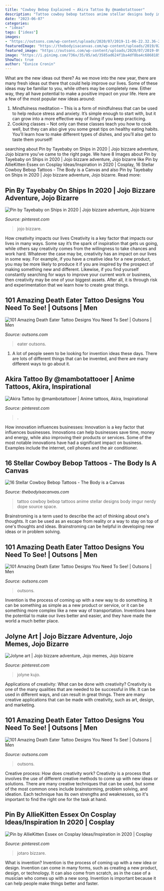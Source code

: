 ```yaml
---
title: "Cowboy Bebop Explained ~ Akira Tattoo By @mambotattooer"
description: "Tattoo cowboy bebop tattoos anime stellar designs body imgur nerdy dope source space"
date: "2023-06-07"
categories:
- "ideas"
tags: ["ideas"]
images:
- "https://outsons.com/wp-content/uploads/2020/07/2019-11-06-22.32.36-2171229572482010472_deatheatertattoo.jpg"
featuredImage: "https://thebodyisacanvas.com/wp-content/uploads/2019/02/Cowboy-Bebop-tattoo-10.jpg"
featured_image: "https://outsons.com/wp-content/uploads/2020/07/2019-09-26-03.08.10-2140927688989418157_deatheatertattoo-1024x1024.jpg"
image: "https://i.pinimg.com/736x/35/85/ad/3585ad624f1ba4df8ba4c6868185ed8d.jpg"
ShowToc: true
author: "Eunice Cronin"
---
```



What are the new ideas out there?
As we move into the new year, there are many fresh ideas out there that could help improve our lives. Some of these ideas may be familiar to you, while others may be completely new. Either way, they all have potential to make a positive impact on your life. Here are a few of the most popular new ideas around: 
1. Mindfulness meditation – This is a form of mindfulness that can be used to help reduce stress and anxiety. It’s simple enough to start with, but it can grow into a more effective way of living if you keep practicing. 
2. Cooking classes – Not only can these classes teach you how to cook well, but they can also give you some great tips on healthy eating habits. You’ll learn how to make different types of dishes, and you’ll also get to taste them yourself!

	

		
searching about Pin by Tayebaby on Ships in 2020 | Jojo bizzare adventure, Jojo bizarre you've came to the right page. We have 8 Images about Pin by Tayebaby on Ships in 2020 | Jojo bizzare adventure, Jojo bizarre like Pin by AllieKitten Essex on Cosplay Ideas/Inspiration in 2020 | Cosplay, 16 Stellar Cowboy Bebop Tattoos - The Body is a Canvas and also Pin by Tayebaby on Ships in 2020 | Jojo bizzare adventure, Jojo bizarre. Read more:
		
    
## Pin By Tayebaby On Ships In 2020 | Jojo Bizzare Adventure, Jojo Bizarre

<img loading=lazy src="https://i.pinimg.com/736x/7a/2a/f8/7a2af8595d8ab9c9fdcefe6ba9a89e27.jpg" onerror="this.onerror=null;this.src='https://tse1.mm.bing.net/th?id=OIP.n728FG30q5-QRM-OVoaR9QHaHS&amp;pid=15.1';" alt="Pin by Tayebaby on Ships in 2020 | Jojo bizzare adventure, Jojo bizarre">

_Source: pinterest.com_

>jojo bizzare. 

	

How creativity impacts our lives
Creativity is a key factor that impacts our lives in many ways. Some say it’s the spark of inspiration that gets us going, while others say creativity comes from the willingness to take chances and work hard. Whatever the case may be, creativity has an impact on our lives in some way. 
For example, if you have a creative idea for a new product, you may be more likely to produce it if you are inspired by the prospect of making something new and different. Likewise, if you find yourself constantly searching for ways to improve your current work or business, then creativity may be one of your biggest assets. After all, it is through risk and experimentation that we learn how to create great things.

    
## 101 Amazing Death Eater Tattoo Designs You Need To See! | Outsons | Men

<img loading=lazy src="https://outsons.com/wp-content/uploads/2020/07/2019-08-11-01.27.47-2107537480383678840_deatheatertattoo-905x1024.jpg" onerror="this.onerror=null;this.src='https://tse2.mm.bing.net/th?id=OIP.PVCrY2Z-aSf8q9tkejYSzwHaIY&amp;pid=15.1';" alt="101 Amazing Death Eater Tattoo Designs You Need To See! | Outsons | Men">

_Source: outsons.com_

>eater outsons. 

	

1. A lot of people seem to be looking for invention ideas these days. There are lots of different things that can be invented, and there are many different ways to go about it. 

    
## Akira Tattoo By @mambotattooer | Anime Tattoos, Akira, Inspirational

<img loading=lazy src="https://i.pinimg.com/736x/35/85/ad/3585ad624f1ba4df8ba4c6868185ed8d.jpg" onerror="this.onerror=null;this.src='https://tse3.mm.bing.net/th?id=OIP.SrZw51j7uP9MzChPeFgJNwHaHa&amp;pid=15.1';" alt="Akira Tattoo by @mambotattooer | Anime tattoos, Akira, Inspirational">

_Source: pinterest.com_

>. 

	

How innovation influences businesses:
Innovation is a key factor that influences businesses. Innovations can help businesses save time, money and energy, while also improving their products or services. Some of the most notable innovations have had a significant impact on business. Examples include the internet, cell phones and the air conditioner.

    
## 16 Stellar Cowboy Bebop Tattoos - The Body Is A Canvas

<img loading=lazy src="https://thebodyisacanvas.com/wp-content/uploads/2019/02/Cowboy-Bebop-tattoo-10.jpg" onerror="this.onerror=null;this.src='https://tse1.mm.bing.net/th?id=OIP.nrcpFVm9R26KAz2X7DQ9DAHaHY&amp;pid=15.1';" alt="16 Stellar Cowboy Bebop Tattoos - The Body is a Canvas">

_Source: thebodyisacanvas.com_

>tattoo cowboy bebop tattoos anime stellar designs body imgur nerdy dope source space. 

	

Brainstroming is a term used to describe the act of thinking about one's thoughts. It can be used as an escape from reality or a way to stay on top of one's thoughts and ideas. Brainstroming can be helpful in developing new ideas or in problem solving.

    
## 101 Amazing Death Eater Tattoo Designs You Need To See! | Outsons | Men

<img loading=lazy src="https://outsons.com/wp-content/uploads/2020/07/2019-11-06-22.32.36-2171229572482010472_deatheatertattoo.jpg" onerror="this.onerror=null;this.src='https://tse4.mm.bing.net/th?id=OIP.rds3KENKmwg4-wJwr9JO-wHaJQ&amp;pid=15.1';" alt="101 Amazing Death Eater Tattoo Designs You Need To See! | Outsons | Men">

_Source: outsons.com_

>outsons. 

	

Invention is the process of coming up with a new way to do something. It can be something as simple as a new product or service, or it can be something more complex like a new way of transportation. Inventions have the potential to make our lives better and easier, and they have made the world a much better place.

    
## Jolyne Art | Jojo Bizzare Adventure, Jojo Memes, Jojo Bizarre

<img loading=lazy src="https://i.pinimg.com/736x/70/05/56/700556feace8a120b159307c6bda19b5.jpg" onerror="this.onerror=null;this.src='https://tse2.mm.bing.net/th?id=OIP.PASeG5iYfUCQeDzkcT-JWgHaKe&amp;pid=15.1';" alt="Jolyne art | Jojo bizzare adventure, Jojo memes, Jojo bizarre">

_Source: pinterest.com_

>jolyne kujo. 

	

Applications of creativity: What can be done with creativity?
Creativity is one of the many qualities that are needed to be successful in life. It can be used in different ways, and can result in great things. There are many creative applications that can be made with creativity, such as art, design, and marketing.

    
## 101 Amazing Death Eater Tattoo Designs You Need To See! | Outsons | Men

<img loading=lazy src="https://outsons.com/wp-content/uploads/2020/07/2019-09-26-03.08.10-2140927688989418157_deatheatertattoo-1024x1024.jpg" onerror="this.onerror=null;this.src='https://tse3.mm.bing.net/th?id=OIP.y1G5nGxRKunT3Zx9YrF-xAHaHa&amp;pid=15.1';" alt="101 Amazing Death Eater Tattoo Designs You Need To See! | Outsons | Men">

_Source: outsons.com_

>outsons. 

	

Creative process: How does creativity work?
Creativity is a process that involves the use of different creative methods to come up with new ideas or solutions. There are many creative techniques that can be used, but some of the most common ones include brainstorming, problem solving, and ideation. Each technique has its own strengths and weaknesses, so it's important to find the right one for the task at hand.

    
## Pin By AllieKitten Essex On Cosplay Ideas/Inspiration In 2020 | Cosplay

<img loading=lazy src="https://i.pinimg.com/originals/bb/b4/ea/bbb4eae4270b86ee8dbba11996b80eca.jpg" onerror="this.onerror=null;this.src='https://tse4.mm.bing.net/th?id=OIP.2iJEZ0T1QwN-Sr12aZZVYwHaNM&amp;pid=15.1';" alt="Pin by AllieKitten Essex on Cosplay Ideas/Inspiration in 2020 | Cosplay">

_Source: pinterest.com_

>jotaro bizzare. 

	

What is invention?
Invention is the process of coming up with a new idea or design. Invention can come in many forms, such as creating a new product, design, or technology. It can also come from scratch, as in the case of a musician who comes up with a new song. Invention is important because it can help people make things better and faster.

